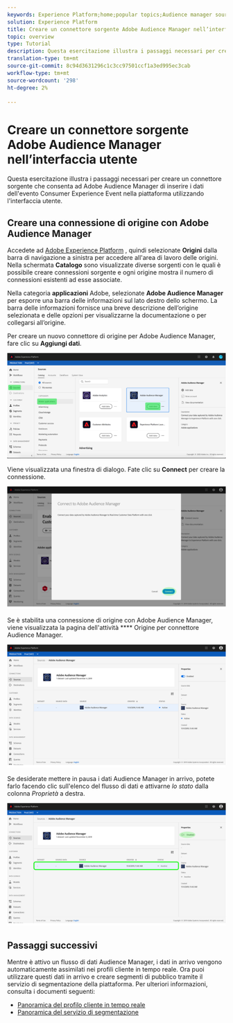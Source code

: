 ```yaml
---
keywords: Experience Platform;home;popular topics;Audience manager source connector;Audience Manager;audience manager connector
solution: Experience Platform
title: Creare un connettore sorgente Adobe Audience Manager nell’interfaccia utente
topic: overview
type: Tutorial
description: Questa esercitazione illustra i passaggi necessari per creare un connettore sorgente che consenta ad Adobe Audience Manager di inserire i dati dell'evento Consumer Experience Event nella piattaforma utilizzando l'interfaccia utente.
translation-type: tm+mt
source-git-commit: 8c94d3631296c1c3cc97501ccf1a3ed995ec3cab
workflow-type: tm+mt
source-wordcount: '298'
ht-degree: 2%

---
```



# Creare un connettore sorgente Adobe Audience Manager nell’interfaccia utente

Questa esercitazione illustra i passaggi necessari per creare un connettore sorgente che consenta ad Adobe Audience Manager di inserire i dati dell&#39;evento Consumer Experience Event nella piattaforma utilizzando l&#39;interfaccia utente.

## Creare una connessione di origine con Adobe Audience Manager

Accedete ad [Adobe Experience Platform](https://platform.adobe.com) , quindi selezionate **Origini** dalla barra di navigazione a sinistra per accedere all&#39;area di lavoro delle origini. Nella schermata **Catalogo** sono visualizzate diverse sorgenti con le quali è possibile creare connessioni sorgente e ogni origine mostra il numero di connessioni esistenti ad esse associate.

Nella categoria **applicazioni** Adobe, selezionate **Adobe Audience Manager** per esporre una barra delle informazioni sul lato destro dello schermo. La barra delle informazioni fornisce una breve descrizione dell’origine selezionata e delle opzioni per visualizzarne la documentazione o per collegarsi all’origine.

Per creare un nuovo connettore di origine per Adobe Audience Manager, fare clic su **Aggiungi dati**.

![](../../../../images/tutorials/create/aam/catalog.png)

Viene visualizzata una finestra di dialogo. Fate clic su **Connect** per creare la connessione.

![](../../../../images/tutorials/create/aam/connect_full.png)

Se è stabilita una connessione di origine con Adobe Audience Manager, viene visualizzata la pagina dell&#39;attività **** Origine per  connettore Audience Manager.

![](../../../../images/tutorials/create/aam/flow.png)

Se desiderate mettere in pausa i dati  Audience Manager in arrivo, potete farlo facendo clic sull&#39;elenco del flusso di dati e attivarne *lo stato* dalla colonna *Proprietà* a destra.

![](../../../../images/tutorials/create/aam/flow_disable.png)

## Passaggi successivi

Mentre è attivo un flusso di dati  Audience Manager, i dati in arrivo vengono automaticamente assimilati nei profili cliente in tempo reale. Ora puoi utilizzare questi dati in arrivo e creare segmenti di pubblico tramite il servizio di segmentazione della piattaforma. Per ulteriori informazioni, consulta i documenti seguenti:

- [Panoramica del profilo cliente in tempo reale](../../../../../profile/home.md)
- [Panoramica del servizio di segmentazione](../../../../../segmentation/home.md)